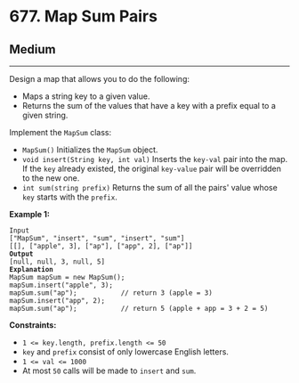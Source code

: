 # 677. Map Sum Pairs

## Medium

***

Design a map that allows you to do the following:

* Maps a string key to a given value.
* Returns the sum of the values that have a key with a prefix equal to a given string.

Implement the `MapSum` class:

* `MapSum()` Initializes the `MapSum` object.
* `void insert(String key, int val)` Inserts the `key-val` pair into the map. If the `key` already existed, the original `key-value` pair will be overridden to the new one.
* `int sum(string prefix)` Returns the sum of all the pairs' value whose `key` starts with the `prefix`.

&#x20;

**Example 1:**

<pre><code>Input
["MapSum", "insert", "sum", "insert", "sum"]
[[], ["apple", 3], ["ap"], ["app", 2], ["ap"]]
<strong>Output
</strong>[null, null, 3, null, 5]
<strong>Explanation
</strong>MapSum mapSum = new MapSum();
mapSum.insert("apple", 3);  
mapSum.sum("ap");           // return 3 (apple = 3)
mapSum.insert("app", 2);    
mapSum.sum("ap");           // return 5 (apple + app = 3 + 2 = 5)</code></pre>

&#x20;

**Constraints:**

* `1 <= key.length, prefix.length <= 50`
* `key` and `prefix` consist of only lowercase English letters.
* `1 <= val <= 1000`
* At most `50` calls will be made to `insert` and `sum`.
